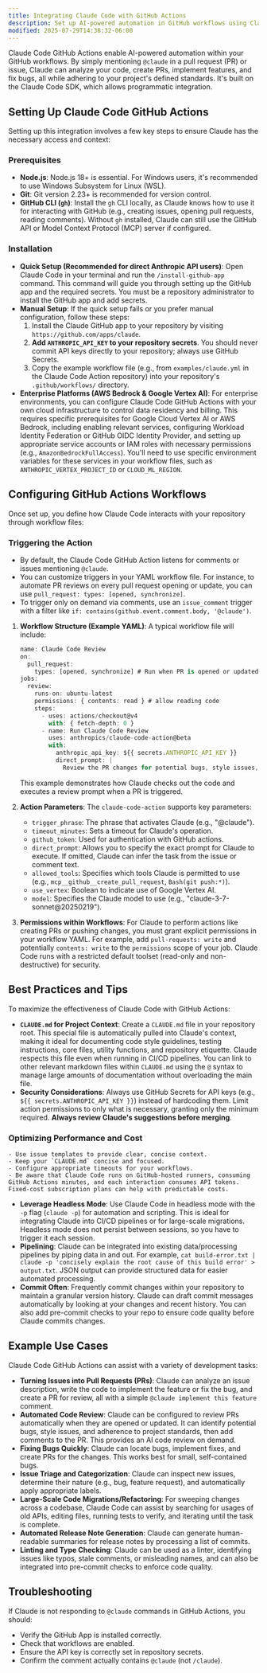 ```yaml
---
title: Integrating Claude Code with GitHub Actions
description: Set up AI-powered automation in GitHub workflows using Claude Code for code reviews and pull requests.
modified: 2025-07-29T14:38:32-06:00
---
```


Claude Code GitHub Actions enable AI-powered automation within your GitHub workflows. By simply mentioning `@claude` in a pull request (PR) or issue, Claude can analyze your code, create PRs, implement features, and fix bugs, all while adhering to your project's defined standards. It's built on the Claude Code SDK, which allows programmatic integration.

## Setting Up Claude Code GitHub Actions

Setting up this integration involves a few key steps to ensure Claude has the necessary access and context:

### Prerequisites

- **Node.js**: Node.js 18+ is essential. For Windows users, it's recommended to use Windows Subsystem for Linux (WSL).
- **Git**: Git version 2.23+ is recommended for version control.
- **GitHub CLI (`gh`)**: Install the `gh` CLI locally, as Claude knows how to use it for interacting with GitHub (e.g., creating issues, opening pull requests, reading comments). Without `gh` installed, Claude can still use the GitHub API or Model Context Protocol (MCP) server if configured.

### Installation

- **Quick Setup (Recommended for direct Anthropic API users)**: Open Claude Code in your terminal and run the `/install-github-app` command. This command will guide you through setting up the GitHub app and the required secrets. You must be a repository administrator to install the GitHub app and add secrets.
- **Manual Setup**: If the quick setup fails or you prefer manual configuration, follow these steps:
  1. Install the Claude GitHub app to your repository by visiting `https://github.com/apps/claude`.
  2. **Add `ANTHROPIC_API_KEY` to your repository secrets**. You should never commit API keys directly to your repository; always use GitHub Secrets.
  3. Copy the example workflow file (e.g., from `examples/claude.yml` in the Claude Code Action repository) into your repository's `.github/workflows/` directory.
- **Enterprise Platforms (AWS Bedrock & Google Vertex AI)**: For enterprise environments, you can configure Claude Code GitHub Actions with your own cloud infrastructure to control data residency and billing. This requires specific prerequisites for Google Cloud Vertex AI or AWS Bedrock, including enabling relevant services, configuring Workload Identity Federation or GitHub OIDC Identity Provider, and setting up appropriate service accounts or IAM roles with necessary permissions (e.g., `AmazonBedrockFullAccess`). You'll need to use specific environment variables for these services in your workflow files, such as `ANTHROPIC_VERTEX_PROJECT_ID` or `CLOUD_ML_REGION`.

## Configuring GitHub Actions Workflows

Once set up, you define how Claude Code interacts with your repository through workflow files:

### Triggering the Action

- By default, the Claude Code GitHub Action listens for comments or issues mentioning `@claude`.
- You can customize triggers in your YAML workflow file. For instance, to automate PR reviews on every pull request opening or update, you can use `pull_request: types: [opened, synchronize]`.
- To trigger only on demand via comments, use an `issue_comment` trigger with a filter like `if: contains(github.event.comment.body, '@claude')`.

1. **Workflow Structure (Example YAML)**: A typical workflow file will include:

   ```ts
   name: Claude Code Review
   on:
     pull_request:
       types: [opened, synchronize] # Run when PR is opened or updated
   jobs:
     review:
       runs-on: ubuntu-latest
       permissions: { contents: read } # allow reading code
       steps:
         - uses: actions/checkout@v4
           with: { fetch-depth: 0 }
         - name: Run Claude Code Review
           uses: anthropics/claude-code-action@beta
           with:
             anthropic_api_key: ${{ secrets.ANTHROPIC_API_KEY }}
             direct_prompt: |
               Review the PR changes for potential bugs, style issues, and adherence to our standards. Provide a detailed comment with findings and suggestions.
   ```

   This example demonstrates how Claude checks out the code and executes a review prompt when a PR is triggered.

2. **Action Parameters**: The `claude-code-action` supports key parameters:

   - `trigger_phrase`: The phrase that activates Claude (e.g., "@claude").
   - `timeout_minutes`: Sets a timeout for Claude's operation.
   - `github_token`: Used for authentication with GitHub actions.
   - `direct_prompt`: Allows you to specify the exact prompt for Claude to execute. If omitted, Claude can infer the task from the issue or comment text.
   - `allowed_tools`: Specifies which tools Claude is permitted to use (e.g., `mcp__github__create_pull_request`, `Bash(git push:*)`).
   - `use_vertex`: Boolean to indicate use of Google Vertex AI.
   - `model`: Specifies the Claude model to use (e.g., "claude-3-7-sonnet@20250219").

3. **Permissions within Workflows**: For Claude to perform actions like creating PRs or pushing changes, you must grant explicit permissions in your workflow YAML. For example, add `pull-requests: write` and potentially `contents: write` to the `permissions` scope of your job. Claude Code runs with a restricted default toolset (read-only and non-destructive) for security.

## Best Practices and Tips

To maximize the effectiveness of Claude Code with GitHub Actions:

- **`CLAUDE.md` for Project Context**: Create a `CLAUDE.md` file in your repository root. This special file is automatically pulled into Claude's context, making it ideal for documenting code style guidelines, testing instructions, core files, utility functions, and repository etiquette. Claude respects this file even when running in CI/CD pipelines. You can link to other relevant markdown files within `CLAUDE.md` using the `@` syntax to manage large amounts of documentation without overloading the main file.
- **Security Considerations**: Always use GitHub Secrets for API keys (e.g., `${{ secrets.ANTHROPIC_API_KEY }}`) instead of hardcoding them. Limit action permissions to only what is necessary, granting only the minimum required. **Always review Claude's suggestions before merging**.

### Optimizing Performance and Cost

    - Use issue templates to provide clear, concise context.
    - Keep your `CLAUDE.md` concise and focused.
    - Configure appropriate timeouts for your workflows.
    - Be aware that Claude Code runs on GitHub-hosted runners, consuming GitHub Actions minutes, and each interaction consumes API tokens. Fixed-cost subscription plans can help with predictable costs.

- **Leverage Headless Mode**: Use Claude Code in headless mode with the `-p` flag (`claude -p`) for automation and scripting. This is ideal for integrating Claude into CI/CD pipelines or for large-scale migrations. Headless mode does not persist between sessions, so you have to trigger it each session.
- **Pipelining**: Claude can be integrated into existing data/processing pipelines by piping data in and out. For example, `cat build-error.txt | claude -p 'concisely explain the root cause of this build error' > output.txt`. JSON output can provide structured data for easier automated processing.
- **Commit Often**: Frequently commit changes within your repository to maintain a granular version history. Claude can draft commit messages automatically by looking at your changes and recent history. You can also add pre-commit checks to your repo to ensure code quality before Claude commits changes.

## Example Use Cases

Claude Code GitHub Actions can assist with a variety of development tasks:

- **Turning Issues into Pull Requests (PRs)**: Claude can analyze an issue description, write the code to implement the feature or fix the bug, and create a PR for review, all with a simple `@claude implement this feature` comment.
- **Automated Code Review**: Claude can be configured to review PRs automatically when they are opened or updated. It can identify potential bugs, style issues, and adherence to project standards, then add comments to the PR. This provides an AI code review on demand.
- **Fixing Bugs Quickly**: Claude can locate bugs, implement fixes, and create PRs for the changes. This works best for small, self-contained bugs.
- **Issue Triage and Categorization**: Claude can inspect new issues, determine their nature (e.g., bug, feature request), and automatically apply appropriate labels.
- **Large-Scale Code Migrations/Refactoring**: For sweeping changes across a codebase, Claude Code can assist by searching for usages of old APIs, editing files, running tests to verify, and iterating until the task is complete.
- **Automated Release Note Generation**: Claude can generate human-readable summaries for release notes by processing a list of commits.
- **Linting and Type Checking**: Claude can be used as a linter, identifying issues like typos, stale comments, or misleading names, and can also be integrated into pre-commit checks to enforce code quality.

## Troubleshooting

If Claude is not responding to `@claude` commands in GitHub Actions, you should:

- Verify the GitHub App is installed correctly.
- Check that workflows are enabled.
- Ensure the API key is correctly set in repository secrets.
- Confirm the comment actually contains `@claude` (not `/claude`).
